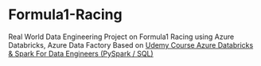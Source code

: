 # Formula1-Racing
Real World Data Engineering Project on Formula1 Racing using Azure Databricks, Azure Data Factory Based on [Udemy Course Azure Databricks & Spark For Data Engineers (PySpark / SQL)](https://www.udemy.com/course/azure-databricks-spark-core-for-data-engineers/)



